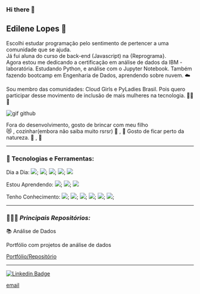 ### Hi there 👋

## Edilene Lopes 🎲


Escolhi estudar programação pelo sentimento de pertencer a uma comunidade que se ajuda.<br>
Já fui aluna do curso de back-end (Javascript) na {Reprograma}.<br>
Agora estou me dedicando a certificação em análise de dados da IBM - laboratória.
Estudando Python, e análise com o Jupyter Notebook.
Também fazendo bootcamp em Engenharia de Dados, aprendendo sobre nuvem. ☁️

Sou membro das comunidades: Cloud Girls e PyLadies Brasil.  Pois quero participar desse movimento de inclusão de mais mulheres na tecnologia.   	🙆‍♀️ 	💪 

![gif github](https://user-images.githubusercontent.com/60043558/100880849-02161700-348c-11eb-9ce9-0e9debe94f74.gif)


Fora do desenvolvimento, gosto de brincar com meu filho   
😻 	, cozinhar(embora não saiba muito rsrsr) 	🍰  ,  🍝 
Gosto de ficar perto da natureza. :deciduous_tree: , :blossom:

-----


###  🚀 Tecnologias e Ferramentas:

Dia a Dia: 
<img src = "https://img.shields.io/badge/-Python-black?logoColor=green&style=flat-square&logo=Python">;
<img src = "https://img.shields.io/badge/-SqlServer-red">;
<img src = "https://img.shields.io/badge/-Pandas-black?style=flat-square&logo=Pandas">;
<img src = "https://img.shields.io/badge/-Numpy-black?style=flat-square&logo=Numpy">;
<img src = "https://img.shields.io/badge/-Jupyter-black?style=flat-square&logo=Jupyter">

Estou Aprendendo:
<img src = "https://img.shields.io/badge/-Azure-blue">;
<img src = "https://img.shields.io/badge/-Power%20Bi-yellow">;
<img src = "https://img.shields.io/badge/-Azure-orange">


Tenho Conhecimento: 
<img src = "https://img.shields.io/badge/-GITHUB-brightgreen">;
<img src ="https://img.shields.io/badge/-npm-red">;
<img src = "https://img.shields.io/badge/-Node.Js-blue">;
<img src = "https://img.shields.io/badge/-express-lightgrey">;
<img src = "https://img.shields.io/badge/-Nodemoon-green">;
<img src = "https://img.shields.io/badge/-MongoDb-orange">;

-----

 ### 👩🏾‍💻 _Principais Repositórios:_
  
  📚 Análise de Dados
  
  Portfólio com projetos de análise de dados 
			
[Portfólio/Repositório](https://github.com/EdileneLopes/Analise_Dados)


-----


[![Linkedin Badge](https://img.shields.io/badge/-LinkedIn-blue?style=flat-square&logo=Linkedin&logoColor=white&link=https://www.linkedin.com/in/fagnerpsantos/)](https://www.linkedin.com/in/edilene-lopes/)

[email](https://www.lopes_edi@yahoo.com.br)

<!--
**EdileneLopes/edilenelopes** is a ✨ _special_ ✨ repository because its `README.md` (this file) appears on your GitHub profile.

Here are some ideas to get you started:

- 🔭 I’m currently working on ...
- 🌱 I’m currently learning ...
- 👯 I’m looking to collaborate on ...
- 🤔 I’m looking for help with ...
- 💬 Ask me about ...
- 📫 How to reach me: ...
- 😄 Pronouns: ...
- ⚡ Fun fact: ...
-->
